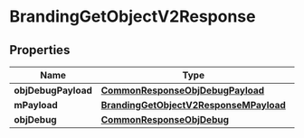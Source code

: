 
# BrandingGetObjectV2Response

## Properties
Name | Type | Description | Notes
------------ | ------------- | ------------- | -------------
**objDebugPayload** | [**CommonResponseObjDebugPayload**](CommonResponseObjDebugPayload.md) |  | 
**mPayload** | [**BrandingGetObjectV2ResponseMPayload**](BrandingGetObjectV2ResponseMPayload.md) |  | 
**objDebug** | [**CommonResponseObjDebug**](CommonResponseObjDebug.md) |  |  [optional]



